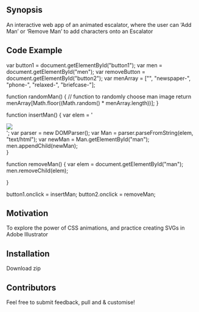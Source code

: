 ## Synopsis

An interactive web app of an animated escalator, where the user can ‘Add Man’ or ‘Remove Man’ to add characters onto an Escalator

## Code Example

var button1 = document.getElementById("button1");
var men = document.getElementById("men");
var removeButton = document.getElementById("button2");
var menArray = ["", "newspaper-", "phone-", "relaxed-", "briefcase-"];

function randomMan() {   // function to randomly choose man image
    return menArray[Math.floor((Math.random() * menArray.length))];
}


function insertMan() {
    var elem = '<div id="man" class="man"><img src="img/' + randomMan() + 'man.svg"></div>';
    var parser = new DOMParser();
    var Man = parser.parseFromString(elem, "text/html");
    var newMan = Man.getElementById("man");
    men.appendChild(newMan);    
}



function removeMan() {
    var elem = document.getElementById("man");
    men.removeChild(elem);
    
}

button1.onclick = insertMan;
button2.onclick = removeMan;

## Motivation

To explore the power of CSS animations, and practice creating SVGs in Adobe Illustrator

## Installation

Download zip


## Contributors

Feel free to submit feedback, pull and & customise! 


